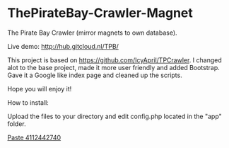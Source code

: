 ThePirateBay-Crawler-Magnet
===========================

The Pirate Bay Crawler (mirror magnets to own database).

Live demo: http://hub.gitcloud.nl/TPB/

This project is based on https://github.com/IcyApril/TPCrawler. I changed alot to the base project, made it more
user friendly and added Bootstrap. Gave it a Google like index page and cleaned up the scripts. 


Hope you will enjoy it!


How to install:

Upload the files to your directory and edit config.php located in the "app" folder.

[Paste 4112442740](http://trimbo.nl/paste/4112442740)
